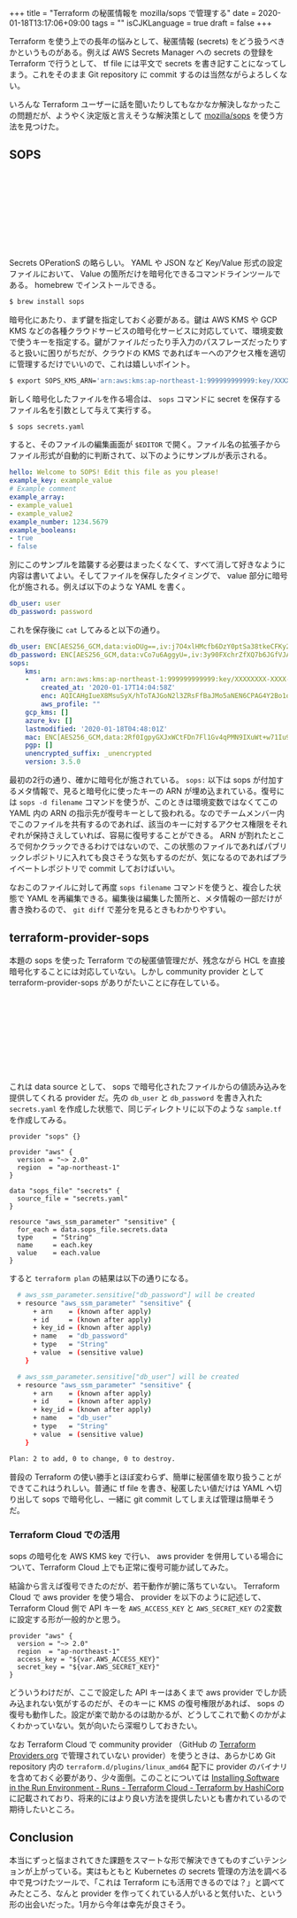 +++
title = "Terraform の秘匿情報を mozilla/sops で管理する"
date = 2020-01-18T13:17:06+09:00
tags = ""
isCJKLanguage = true
draft = false
+++

Terraform を使う上での長年の悩みとして、秘匿情報 (secrets) をどう扱うべきかというものがある。例えば AWS Secrets Manager への secrets の登録を Terraform で行うとして、 tf file には平文で secrets を書き記すことになってしまう。これをそのまま Git repository に commit するのは当然ながらよろしくない。

いろんな Terraform ユーザーに話を聞いたりしてもなかなか解決しなかったこの問題だが、ようやく決定版と言えそうな解決策として [mozilla/sops](https://github.com/mozilla/sops) を使う方法を見つけた。

## SOPS

<div class="iframely-embed"><div class="iframely-responsive" style="height: 140px; padding-bottom: 0;"><a href="https://github.com/mozilla/sops" data-iframely-url="//cdn.iframe.ly/Uy7gztd"></a></div></div><script async src="//cdn.iframe.ly/embed.js" charset="utf-8"></script>

Secrets OPerationS の略らしい。 YAML や JSON など Key/Value 形式の設定ファイルにおいて、 Value の箇所だけを暗号化できるコマンドラインツールである。 homebrew でインストールできる。

```bash
$ brew install sops
```

暗号化にあたり、まず鍵を指定しておく必要がある。鍵は AWS KMS や GCP KMS などの各種クラウドサービスの暗号化サービスに対応していて、環境変数で使うキーを指定する。鍵がファイルだったり手入力のパスフレーズだったりすると扱いに困りがちだが、クラウドの KMS であればキーへのアクセス権を適切に管理するだけでいいので、これは嬉しいポイント。

```bash
$ export SOPS_KMS_ARN='arn:aws:kms:ap-northeast-1:999999999999:key/XXXXXXXX-XXXX-XXXX-bd50-ac0ec6d03d63'
```

新しく暗号化したファイルを作る場合は、 `sops` コマンドに secret を保存するファイル名を引数として与えて実行する。

```bash
$ sops secrets.yaml
```

すると、そのファイルの編集画面が `$EDITOR` で開く。ファイル名の拡張子からファイル形式が自動的に判断されて、以下のようにサンプルが表示される。

```yaml
hello: Welcome to SOPS! Edit this file as you please!
example_key: example_value
# Example comment
example_array:
- example_value1
- example_value2
example_number: 1234.5679
example_booleans:
- true
- false
```

別にこのサンプルを踏襲する必要はまったくなくて、すべて消して好きなように内容は書いてよい。そしてファイルを保存したタイミングで、 value 部分に暗号化が施される。例えば以下のような YAML を書く。

```yaml
db_user: user
db_password: password
```

これを保存後に `cat` してみると以下の通り。

```yaml
db_user: ENC[AES256_GCM,data:vioDUg==,iv:j7O4xlHMcfb6DzY0ptSa38tkeCFKy2e8qVGwTCG3M8k=,tag:qqcothINK6OKhJb/3jvuxw==,type:str]
db_password: ENC[AES256_GCM,data:vCo7u6AggyU=,iv:3y90FXchrZfXQ7b6JGfVJABdxk5r+mIezTf9jb19VdM=,tag:3Gq5IrDeJiz46snahFn4Og==,type:str]
sops:
    kms:
    -   arn: arn:aws:kms:ap-northeast-1:999999999999:key/XXXXXXXX-XXXX-XXXX-bd50-ac0ec6d03d63
        created_at: '2020-01-17T14:04:58Z'
        enc: AQICAHgIueX8MsuSyX/hToTAJGoN2l3ZRsFfBaJMo5aNEN6CPAG4Y2Bo1oWyGA+enYwwsaa+AAAAfjB8BgkqhkiG9w0BBwagbzBtAgEAMGgGCSqGSIb3DQEHATAeBglghkgBZQMEAS4wEQQMbbKFmXXsd1DuWI/5AgEQgDt7SbVbUUD4rsLO1mNC0MdCU5kXZt0qrL/SrCIwGWLUwFO8jYlJrgZFlOY2jKL1ODMXjfvUiM6YsQOqVw==
        aws_profile: ""
    gcp_kms: []
    azure_kv: []
    lastmodified: '2020-01-18T04:48:01Z'
    mac: ENC[AES256_GCM,data:2Rf0IgpyGXJxWCtFDn7Fl1Gv4qPMN9IXuWt+w71Iu9ngFBp4URSDCSthyxbXtt8jhiTl4IgvLkv0lyYAGa/dM+l/2OcR3LeZldv4oR3cm6LjErwKD8O65Lh7Z9J+LR/TmS7E4I0lN+JhePn8qrIGjL4x3J16mD45I2dNtlAoRus=,iv:HEttY0FACDix5plof0mP4B2lkikPcKiLEVSt7dqpql0=,tag:ZZR7witKJgZS/jf5rprXeQ==,type:str]
    pgp: []
    unencrypted_suffix: _unencrypted
    version: 3.5.0
```

最初の2行の通り、確かに暗号化が施されている。 `sops:` 以下は sops が付加するメタ情報で、見ると暗号化に使ったキーの ARN が埋め込まれている。復号には `sops -d filename` コマンドを使うが、このときは環境変数ではなくてこの YAML 内の ARN の指示先が復号キーとして扱われる。なのでチームメンバー内でこのファイルを共有するのであれば、該当のキーに対するアクセス権限をそれぞれが保持さえしていれば、容易に復号することができる。 ARN が割れたところで何かクラックできるわけではないので、この状態のファイルであればパブリックレポジトリに入れても良さそうな気もするのだが、気になるのであればプライベートレポジトリで commit しておけばいい。

なおこのファイルに対して再度 `sops filename` コマンドを使うと、複合した状態で YAML を再編集できる。編集後は編集した箇所と、メタ情報の一部だけが書き換わるので、 `git diff` で差分を見るときもわかりやすい。

## terraform-provider-sops

本題の sops を使った Terraform での秘匿値管理だが、残念ながら HCL を直接暗号化することには対応していない。しかし community provider として terraform-provider-sops がありがたいことに存在している。

<div class="iframely-embed"><div class="iframely-responsive" style="height: 140px; padding-bottom: 0;"><a href="https://github.com/carlpett/terraform-provider-sops" data-iframely-url="//cdn.iframe.ly/6WxGX58"></a></div></div><script async src="//cdn.iframe.ly/embed.js" charset="utf-8"></script>

これは data source として、 sops で暗号化されたファイルからの値読み込みを提供してくれる provider だ。先の `db_user` と `db_password` を書き入れた `secrets.yaml` を作成した状態で、同じディレクトリに以下のような `sample.tf` を作成してみる。

```hcl
provider "sops" {}

provider "aws" {
  version = "~> 2.0"
  region  = "ap-northeast-1"
}

data "sops_file" "secrets" {
  source_file = "secrets.yaml"
}

resource "aws_ssm_parameter" "sensitive" {
  for_each = data.sops_file.secrets.data
  type     = "String"
  name     = each.key
  value    = each.value
}
```

すると `terraform plan` の結果は以下の通りになる。

```bash
  # aws_ssm_parameter.sensitive["db_password"] will be created
  + resource "aws_ssm_parameter" "sensitive" {
      + arn    = (known after apply)
      + id     = (known after apply)
      + key_id = (known after apply)
      + name   = "db_password"
      + type   = "String"
      + value  = (sensitive value)
    }

  # aws_ssm_parameter.sensitive["db_user"] will be created
  + resource "aws_ssm_parameter" "sensitive" {
      + arn    = (known after apply)
      + id     = (known after apply)
      + key_id = (known after apply)
      + name   = "db_user"
      + type   = "String"
      + value  = (sensitive value)
    }

Plan: 2 to add, 0 to change, 0 to destroy.
```

普段の Terraform の使い勝手とほぼ変わらず、簡単に秘匿値を取り扱うことができてこれはうれしい。普通に tf file を書き、秘匿したい値だけは YAML へ切り出して sops で暗号化し、一緒に git commit してしまえば管理は簡単そうだ。

### Terraform Cloud での活用

sops の暗号化を AWS KMS key で行い、 aws provider を併用している場合について、Terraform Cloud 上でも正常に復号可能か試してみた。

結論から言えば復号できたのだが、若干動作が腑に落ちていない。 Terraform Cloud で aws provider を使う場合、 provider を以下のように記述して、 Terraform Cloud 側で API キーを `AWS_ACCESS_KEY` と `AWS_SECRET_KEY` の2変数に設定する形が一般的かと思う。

```hcl
provider "aws" {
  version = "~> 2.0"
  region  = "ap-northeast-1"
  access_key = "${var.AWS_ACCESS_KEY}"
  secret_key = "${var.AWS_SECRET_KEY}"
}
```

どういうわけだが、ここで設定した API キーはあくまで aws provider でしか読み込まれない気がするのだが、そのキーに KMS の復号権限があれば、 sops の復号も動作した。設定が楽で助かるのは助かるが、どうしてこれで動くのかがよくわかっていない。気が向いたら深堀りしておきたい。

なお Terraform Cloud で community provider （GitHub の [Terraform Providers org](https://github.com/terraform-providers) で管理されていない provider）を使うときは、あらかじめ Git repository 内の `terraform.d/plugins/linux_amd64` 配下に provider のバイナリを含めておく必要があり、少々面倒。このことについては [Installing Software in the Run Environment - Runs - Terraform Cloud - Terraform by HashiCorp](https://www.terraform.io/docs/cloud/run/install-software.html#custom-and-community-providers) に記載されており、将来的にはより良い方法を提供したいとも書かれているので期待したいところ。

## Conclusion

本当にずっと悩まされてきた課題をスマートな形で解決できてものすごいテンションが上がっている。実はもともと Kubernetes の secrets 管理の方法を調べる中で見つけたツールで、「これは Terraform にも活用できるのでは？」と調べてみたところ、なんと provider を作ってくれている人がいると気付いた、という形の出会いだった。1月から今年は幸先が良さそう。
